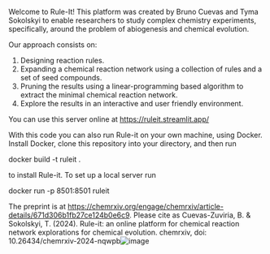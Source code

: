 Welcome to Rule-It! This platform was created by Bruno Cuevas and Tyma Sokolskyi to enable researchers to study complex chemistry experiments, specifically, around the problem of abiogenesis and chemical evolution.

Our approach consists on:

1. Designing reaction rules.
2. Expanding a chemical reaction network using a collection of rules and a set of seed compounds.
3. Pruning the results using a linear-programming based algorithm to extract the minimal chemical reaction network.
4. Explore the results in an interactive and user friendly environment.

You can use this server online at https://ruleit.streamlit.app/

With this code you can also run Rule-it on your own machine, using Docker. Install Docker, clone this repository into your directory, and then run

docker build -t ruleit . 

to install Rule-it. To set up a local server run

docker run -p 8501:8501 ruleit

The preprint is at https://chemrxiv.org/engage/chemrxiv/article-details/671d306b1fb27ce124b0e6c9. Please cite as Cuevas-Zuviria, B. & Sokolskyi, T. (2024). Rule-it: an online platform for chemical reaction network explorations for chemical evolution. chemrxiv, doi: 10.26434/chemrxiv-2024-nqwpb![image](https://github.com/user-attachments/assets/52669540-a481-4284-9d4e-7c26033c72cf)
